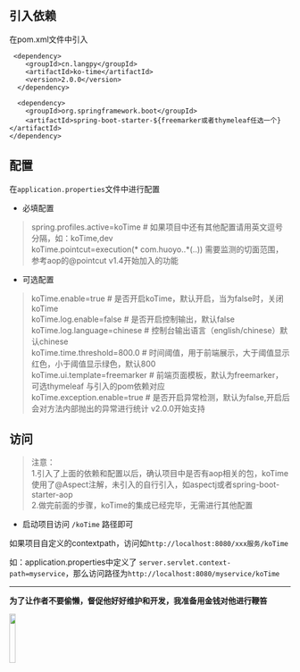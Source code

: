 
## 引入依赖

在pom.xml文件中引入

```
 <dependency>
    <groupId>cn.langpy</groupId>
    <artifactId>ko-time</artifactId>
    <version>2.0.0</version>
  </dependency>
  
  <dependency>
    <groupId>org.springframework.boot</groupId>
    <artifactId>spring-boot-starter-${freemarker或者thymeleaf任选一个}</artifactId>
</dependency>
```

## 配置

在`application.properties`文件中进行配置

* 必填配置

> 
> spring.profiles.active=koTime # 如果项目中还有其他配置请用英文逗号分隔，如：koTime,dev     
> koTime.pointcut=execution(* com.huoyo..*(..)) 需要监测的切面范围，参考aop的@pointcut  v1.4开始加入的功能


* 可选配置

> 
> koTime.enable=true  # 是否开启koTime，默认开启，当为false时，关闭koTime   
> koTime.log.enable=false  # 是否开启控制输出，默认false  
> koTime.log.language=chinese # 控制台输出语言（english/chinese）默认chinese  
> koTime.time.threshold=800.0 # 时间阈值，用于前端展示，大于阈值显示红色，小于阈值显示绿色，默认800  
> koTime.ui.template=freemarker # 前端页面模板，默认为freemarker，可选thymeleaf 与引入的pom依赖对应  
> koTime.exception.enable=true # 是否开启异常检测，默认为false,开启后会对方法内部抛出的异常进行统计 v2.0.0开始支持  


## 访问

> 注意：    
> 1.引入了上面的依赖和配置以后，确认项目中是否有aop相关的包，koTime使用了@Aspect注解，未引入的自行引入，如aspectj或者spring-boot-starter-aop        
> 2.做完前面的步骤，koTime的集成已经完毕，无需进行其他配置   
                                   


* 启动项目访问 `/koTime` 路径即可


如果项目自定义的contextpath，访问如`http://localhost:8080/xxx服务/koTime`

如：application.properties中定义了 `server.servlet.context-path=myservice`，那么访问路径为`http://localhost:8080/myservice/koTime`


---

**为了让作者不要偷懒，督促他好好维护和开发，我准备用金钱对他进行鞭笞**

<img src="v200/pay.jpg"  width="15%" height="15%">


